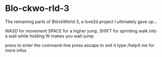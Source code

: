# Blo-ckwo-rld-3
The remaining parts of BlöckWörld 3, a love2d project I ultimately gave up...

WASD for movement SPACE for a higher jump, SHIFT for sprinting
walk into a wall while holding W makes you wall-jump

press to enter the command-line
press escape to exit it
type /help4 me for more infos
